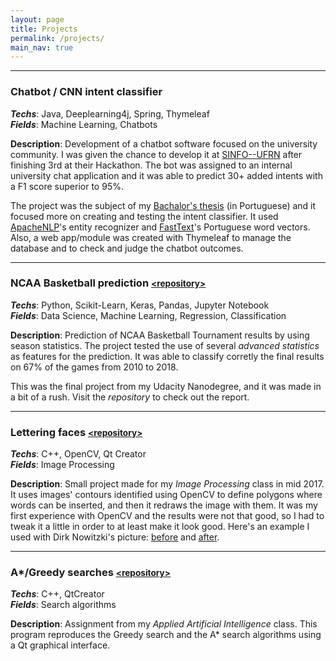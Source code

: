 ```yaml
---
layout: page
title: Projects
permalink: /projects/
main_nav: true
---
```


___

### Chatbot / CNN intent classifier

***Techs***: Java, Deeplearning4j, Spring, Thymeleaf  
***Fields***: Machine Learning, Chatbots

**Description**: Development of a chatbot software focused on the university community. I was given the chance to develop it at [SINFO--UFRN][sinfo] after finishing 3rd at their Hackathon. The bot was assigned to an internal university chat application and it was able to predict 30+ added intents with a F1 score superior to 95%.

The project was the subject of my [Bachalor's thesis][thesis] (in Portuguese) and it focused more on creating and testing the intent classifier. It used [ApacheNLP][apachenlp]'s entity recognizer and [FastText][fasttext]'s Portuguese word vectors. Also, a web app/module was created with Thymeleaf to manage the database and to check and judge the chatbot outcomes.

___

### NCAA Basketball prediction <small>[\<repository\>](https://github.com/marciojunior159/Projects/tree/master/MLND/%5BFP%5D%20Basketball%20Prediction)</small>

***Techs***: Python, Scikit-Learn, Keras, Pandas, Jupyter Notebook  
***Fields***: Data Science, Machine Learning, Regression, Classification

**Description**: Prediction of NCAA Basketball Tournament results by using season statistics. The project tested the use of several *advanced statistics* as features for the prediction. It was able to classify corretly the final results on 67% of the games from 2010 to 2018.

This was the final project from my Udacity Nanodegree, and it was made in a bit of a rush. Visit the *repository* to check out the report.

___


### Lettering faces <small>[\<repository\>](https://github.com/marciojunior159/Projects/tree/master/lettering)</small>

***Techs***: C++, OpenCV, Qt Creator  
***Fields***: Image Processing

**Description**: Small project made for my *Image Processing* class in mid 2017. It uses images' contours identified using OpenCV to define polygons where words can be inserted, and then it redraws the image with them. It was my first experience with OpenCV and the results were not that good, so I had to tweak it a little in order to at least make it look good. Here's an example I used with Dirk Nowitzki's picture: [before](https://raw.githubusercontent.com/marciojunior159/Projects/master/lettering/imagens/dirk.png) and [after](https://raw.githubusercontent.com/marciojunior159/Projects/master/lettering/imagens/positivo.png).

___

### A*/Greedy searches <small>[\<repository\>](https://github.com/marciojunior159/Projects/tree/master/searches)</small>

***Techs***: C++, QtCreator  
***Fields***: Search algorithms

**Description**: Assignment from my *Applied Artificial Intelligence* class. This program reproduces the Greedy search and the A\* search algorithms using a Qt graphical interface.

[sinfo]: https://info.ufrn.br/
[thesis]: https://monografias.ufrn.br/jspui/handle/123456789/8338?locale=en
[apachenlp]: https://opennlp.apache.org/
[fasttext]: https://fasttext.cc/
